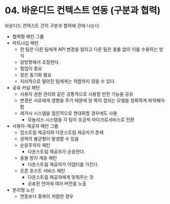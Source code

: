 # 04. 바운디드 컨텍스트 연동 (구분과 협력)

바운디드 컨텍스트 간의 구분과 협력에 관에 나눈다

- 협력형 패턴 그룹
- 파트너십 패턴
    - 한 팀은 다른 팀에게 API 변경을 알리고 다른 팀은 충돌 없이 이를 수용하는 방식
    - 양방향에서 조정한다.
    - 협업이 중요
    - 잦은 동기화 필요
    - 지리적으로 떨어진 팀에게는 적합하지 않을 수 있다.
- 공유 커널 패턴
    - 사용자 권한 관리와 같은 공통적으로 사용할 만한 기능을 공유
    - 변경은 서로에게 영향을 주기 때문에 양 쪽의 겹치는 모델을 정확하게 파악해야 함
    - 레거시 시스템을 점진적으로 현대화할 경우에도 사용
        - 모놀리스 시스템을 각 팀이 조금씩 마이크로서비스로 전환
- 사용자-제공자 패턴 그룹
    - 업스트림 제공자와 다운스트림 제공자가 존재
    - 권력의 불균형이 발생할 수 있음
    - 순응주의자 패턴
        - 다운스트림 제공자가 순응한다.
    - 충돌 방지 계층 패턴
        - 다운스트림 제공자가 어댑터를 가진다.
    - 오픈 호스트 서비스 패턴
        - 다운스트림 제공자에게 맞춰주는 것
        - 공표된 언어에 여러 버전을 노출
- 분리형 노선
    - 연동보다 중복이 저렴한 경우